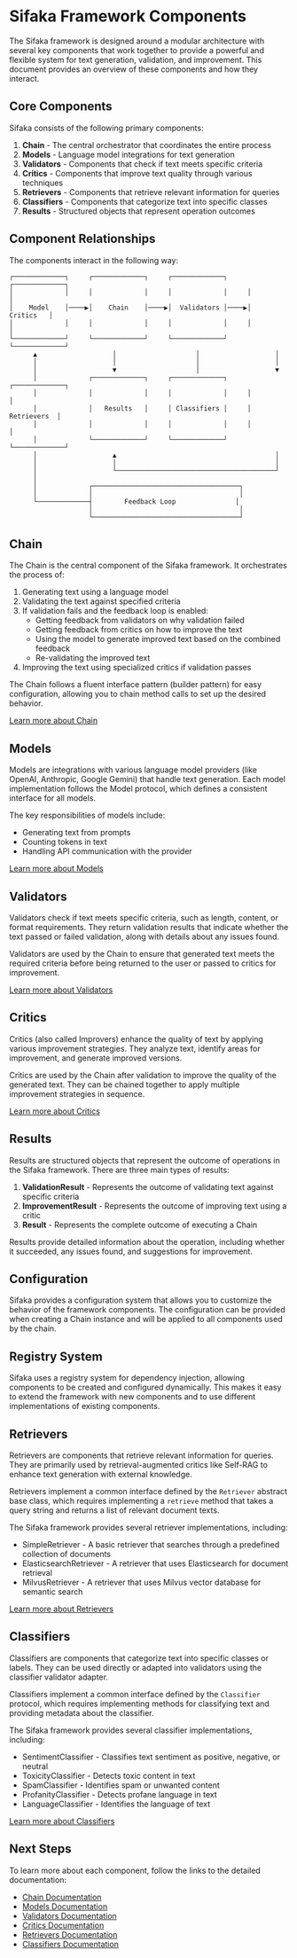 # Sifaka Framework Components

The Sifaka framework is designed around a modular architecture with several key components that work together to provide a powerful and flexible system for text generation, validation, and improvement. This document provides an overview of these components and how they interact.

## Core Components

Sifaka consists of the following primary components:

1. **Chain** - The central orchestrator that coordinates the entire process
2. **Models** - Language model integrations for text generation
3. **Validators** - Components that check if text meets specific criteria
4. **Critics** - Components that improve text quality through various techniques
5. **Retrievers** - Components that retrieve relevant information for queries
6. **Classifiers** - Components that categorize text into specific classes
7. **Results** - Structured objects that represent operation outcomes

## Component Relationships

The components interact in the following way:

```
┌─────────────┐     ┌─────────────┐     ┌─────────────┐     ┌─────────────┐
│             │     │             │     │             │     │             │
│    Model    │────▶│    Chain    │────▶│  Validators │────▶│   Critics   │
│             │     │             │     │             │     │             │
└─────────────┘     └─────────────┘     └─────────────┘     └─────────────┘
      ▲                   │                    │                   │
      │                   │                    │                   │
      │                   ▼                    │                   ▼
      │             ┌─────────────┐     ┌─────────────┐     ┌─────────────┐
      │             │             │     │             │     │             │
      │             │   Results   │     │ Classifiers │     │ Retrievers  │
      │             │             │     │             │     │             │
      │             └─────────────┘     └─────────────┘     └─────────────┘
      │                   ▲                                        │
      │                   │                                        │
      │                   └────────────────────────────────────────┘
      │
      │             ┌─────────────────────────────────────┐
      │             │                                     │
      └─────────────┤        Feedback Loop               │
                    │                                     │
                    └─────────────────────────────────────┘
```

## Chain

The Chain is the central component of the Sifaka framework. It orchestrates the process of:
1. Generating text using a language model
2. Validating the text against specified criteria
3. If validation fails and the feedback loop is enabled:
   - Getting feedback from validators on why validation failed
   - Getting feedback from critics on how to improve the text
   - Using the model to generate improved text based on the combined feedback
   - Re-validating the improved text
4. Improving the text using specialized critics if validation passes

The Chain follows a fluent interface pattern (builder pattern) for easy configuration, allowing you to chain method calls to set up the desired behavior.

[Learn more about Chain](CHAIN.md)

## Models

Models are integrations with various language model providers (like OpenAI, Anthropic, Google Gemini) that handle text generation. Each model implementation follows the Model protocol, which defines a consistent interface for all models.

The key responsibilities of models include:
- Generating text from prompts
- Counting tokens in text
- Handling API communication with the provider

[Learn more about Models](MODELS.md)

## Validators

Validators check if text meets specific criteria, such as length, content, or format requirements. They return validation results that indicate whether the text passed or failed validation, along with details about any issues found.

Validators are used by the Chain to ensure that generated text meets the required criteria before being returned to the user or passed to critics for improvement.

[Learn more about Validators](VALIDATORS.md)

## Critics

Critics (also called Improvers) enhance the quality of text by applying various improvement strategies. They analyze text, identify areas for improvement, and generate improved versions.

Critics are used by the Chain after validation to improve the quality of the generated text. They can be chained together to apply multiple improvement strategies in sequence.

[Learn more about Critics](CRITICS.md)

## Results

Results are structured objects that represent the outcome of operations in the Sifaka framework. There are three main types of results:

1. **ValidationResult** - Represents the outcome of validating text against specific criteria
2. **ImprovementResult** - Represents the outcome of improving text using a critic
3. **Result** - Represents the complete outcome of executing a Chain

Results provide detailed information about the operation, including whether it succeeded, any issues found, and suggestions for improvement.

## Configuration

Sifaka provides a configuration system that allows you to customize the behavior of the framework components. The configuration can be provided when creating a Chain instance and will be applied to all components used by the chain.

## Registry System

Sifaka uses a registry system for dependency injection, allowing components to be created and configured dynamically. This makes it easy to extend the framework with new components and to use different implementations of existing components.

## Retrievers

Retrievers are components that retrieve relevant information for queries. They are primarily used by retrieval-augmented critics like Self-RAG to enhance text generation with external knowledge.

Retrievers implement a common interface defined by the `Retriever` abstract base class, which requires implementing a `retrieve` method that takes a query string and returns a list of relevant document texts.

The Sifaka framework provides several retriever implementations, including:
- SimpleRetriever - A basic retriever that searches through a predefined collection of documents
- ElasticsearchRetriever - A retriever that uses Elasticsearch for document retrieval
- MilvusRetriever - A retriever that uses Milvus vector database for semantic search

[Learn more about Retrievers](RETRIEVERS.md)

## Classifiers

Classifiers are components that categorize text into specific classes or labels. They can be used directly or adapted into validators using the classifier validator adapter.

Classifiers implement a common interface defined by the `Classifier` protocol, which requires implementing methods for classifying text and providing metadata about the classifier.

The Sifaka framework provides several classifier implementations, including:
- SentimentClassifier - Classifies text sentiment as positive, negative, or neutral
- ToxicityClassifier - Detects toxic content in text
- SpamClassifier - Identifies spam or unwanted content
- ProfanityClassifier - Detects profane language in text
- LanguageClassifier - Identifies the language of text

[Learn more about Classifiers](CLASSIFIERS.md)

## Next Steps

To learn more about each component, follow the links to the detailed documentation:

- [Chain Documentation](CHAIN.md)
- [Models Documentation](MODELS.md)
- [Validators Documentation](VALIDATORS.md)
- [Critics Documentation](CRITICS.md)
- [Retrievers Documentation](RETRIEVERS.md)
- [Classifiers Documentation](CLASSIFIERS.md)
